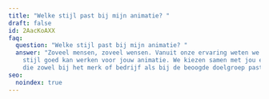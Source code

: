 ```yaml
---
title: "Welke stijl past bij mijn animatie? "
draft: false
id: 2AacKoAXX
faq:
  question: "Welke stijl past bij mijn animatie? "
  answer: "Zoveel mensen, zoveel wensen. Vanuit onze ervaring weten we vaak welke
    stijl goed kan werken voor jouw animatie. We kiezen samen met jou een stijl
    die zowel bij het merk of bedrijf als bij de beoogde doelgroep past. "
seo:
  noindex: true
---
```

